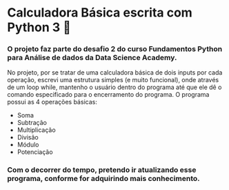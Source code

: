 # Calculadora Básica escrita com Python 3 🧮
### O projeto faz parte do desafio 2 do curso Fundamentos Python para Análise de dados da Data Science Academy.
No projeto, por se tratar de uma calculadora básica de dois inputs por cada operação, escrevi uma estrutura simples (e muito funcional), onde através de um loop while, mantenho o usuário dentro do programa até que ele dê o comando especificado para o encerramento do programa.
O programa possui as 4 operações básicas:
* Soma
* Subtração
* Multiplicação
* Divisão
* Módulo
* Potenciação
### Com o decorrer do tempo, pretendo ir atualizando esse programa, conforme for adquirindo mais conhecimento. 
